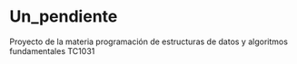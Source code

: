 # Un_pendiente
Proyecto de la materia programación de estructuras de datos y algoritmos fundamentales TC1031
